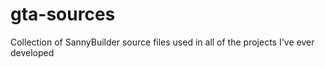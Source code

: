 # gta-sources
Collection of SannyBuilder source files used in all of the projects I've ever developed
